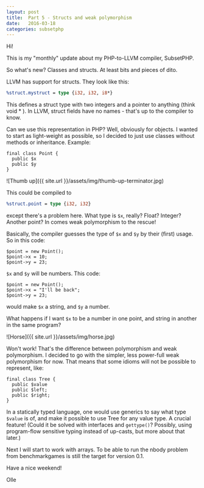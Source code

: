 ```yaml
---
layout: post
title:  Part 5 - Structs and weak polymorphism
date:   2016-03-18
categories: subsetphp
---
```


Hi!

This is my "monthly" update about my PHP-to-LLVM compiler, SubsetPHP.

So what's new? Classes and structs. At least bits and pieces of dito.

LLVM has support for structs. They look like this:

```llvm
%struct.mystruct = type {i32, i32, i8*}
```

This defines a struct type with two integers and a pointer to anything (think void * ). In LLVM, struct fields have no names - that's up to the compiler to know.

Can we use this representation in PHP? Well, obviously for objects. I wanted to start as light-weight as possible, so I decided to just use classes without methods or inheritance. Example:

```php?start_inline=1
final class Point {
  public $x
  public $y
}
```

![Thumb up]({{ site.url }}/assets/img/thumb-up-terminator.jpg)

This could be compiled to

```llvm
%struct.point = type {i32, i32}
```

except there's a problem here. What type is `$x`, really? Float? Integer? Another point? In comes weak polymorphism to the rescue!

Basically, the compiler guesses the type of `$x` and `$y` by their (first) usage. So in this code:

```php?start_inline=1
$point = new Point();
$point->x = 10;
$point->y = 23;
```

`$x` and `$y` will be numbers. This code:

```php?start_inline=1
$point = new Point();
$point->x = "I'll be back";
$point->y = 23;
```

would make `$x` a string, and `$y` a number.

What happens if I want `$x` to be a number in one point, and string in another in the same program?

![Horse]({{ site.url }}/assets/img/horse.jpg)

Won't work! That's the difference between polymorphism and weak polymorphism. I decided to go with the simpler, less power-full weak polymorphism for now. That means that some idioms will not be possible to represent, like:

```php?start_inline=1
final class Tree {
  public $value
  public $left;
  public $right;
}
```

In a statically typed language, one would use generics to say what type `$value` is of, and make it possible to use Tree for any value type. A crucial feature! (Could it be solved with interfaces and `gettype()`? Possibly, using program-flow sensitive typing instead of up-casts, but more about that later.)

Next I will start to work with arrays. To be able to run the nbody problem from benchmarkgames is still the target for version 0.1.

Have a nice weekend!

Olle
